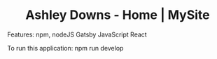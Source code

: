 <h1 align="center">
Ashley Downs - Home | MySite
</h1>

Features:
npm, nodeJS
Gatsby
JavaScript
React 


To run this application: npm run develop
